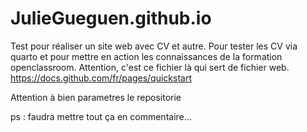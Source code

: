 # JulieGueguen.github.io

Test pour réaliser un site web avec CV et autre.
Pour tester les CV via quarto et pour mettre en action les connaissances de la formation openclassroom.
Attention, c'est ce fichier là qui sert de fichier web.
https://docs.github.com/fr/pages/quickstart

Attention à bien parametres le repositorie

ps : faudra mettre tout ça en commentaire...

